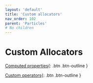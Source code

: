 ```yaml
---
layout: 'default'
title: 'Custom allocators'
nav_order: 102
parent: 'Particles'
# No children
---
```


# Custom Allocators

[Computed properties](particles\computed-properties.md){: .btn .btn-outline }
    
[Custom operators](particles\custom-operators.md){: .btn .btn-outline }
    